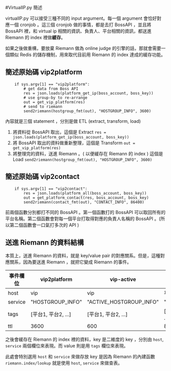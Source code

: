 #VirtualIP.py 簡述

virtualIP.py 可以接受三種不同的 input argument。每一個 argument 會恰好對應一個 cronjob 。這三個 cronjob 做的事情，都是去打 BossAPI ，並且將 BossAPI 裡，和 virtual ip 相關的資訊、負責人、平台相關的資訊，都送進 Riemann 的 index 裡做**緩存**。

如果之後做重構，要放棄 Riemann 做為 online judge 的引擎的話，那就會需要一個類似 Redis 的儲存機制，用來取代目前用 Riemann 的 index 達成的緩存功能。

## 簡述原始碼 vip2platform
```
    if sys.argv[1] == "vip2platform":
        # get data from Boss API
        res = json.loads(platform_get_ip(boss_account, boss_key))
        # use group-by to re-arrange
        out = get_vip_platform(res)
        # send to riemann
        send2riemann(hostgroup_fmt(out), "HOSTGROUP_INFO", 3600)
```
內容就是三個 statement ，分別是做 ETL (extract, transform, load)
1. 將資料從 BossAPI 取出，這個是 Extract
`res = json.loads(platform_get_ip(boss_account, boss_key))`
2. 將 BossAPI 取出的資料做重新整理，這個是 Transform
`out = get_vip_platform(res)`
3. 將整理完的資料，送進 Riemann 。( 以便緩存在 Riemann 的 index ) 這個是 Load
`send2riemann(hostgroup_fmt(out), "HOSTGROUP_INFO", 3600)`

## 簡述原始碼 vip2contact
```
    if sys.argv[1] == "vip2contact":
        res = json.loads(platform_all(boss_account, boss_key))
        out = get_platform_contact(res, boss_account, boss_key)
        send2riemann(contact_fmt(out), "CONTACT_INFO", 86400)
```
前兩個函數分別都打不同的 BossAPI 。第一個函數打的 BossAPI 可以取回所有的平台名稱。第二個函數會對每一個平台打取得對應的負責人名稱的 BossAPI 。(所以第二個函數會一口氣打多次的 API )

## 送進 Riemann 的資料結構
本質上，送進 Riemann 的資料，就是 key/value pair 的對應關系。但是，這種對應關系，因為要送進 Riemann ，就把它變成 Riemann 的事件。

| 事件欄位 | vip2platform | vip-active | vip2contact |
| --- | --- | --- | --- |
| host | vip | vip | 平台名稱|
| service | "HOSTGROUP_INFO" | "ACTIVE_HOSTGROUP_INFO" | "CONTACT_INFO" |
| tags | [平台1, 平台2, ...] | [平台1, 平台2, ...] | [負責人1, 負責人2, ...] |
| ttl | 3600 | 600 | 86400 |

之後會緩存在 Riemann 的 index 裡的資料，key 是二維度的 key ，分別由 `host`, `service` 兩個欄位來表現。而 value 則是用 `tags` 欄位來表現。 

此處會特別選用 `host` 和 `service` 來做存放 key 是因為 Riemann 的內建函數 `riemann.index/lookup` 就是使用 `host`, `service` 來做查表。


